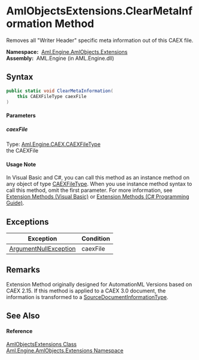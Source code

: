 AmlObjectsExtensions.ClearMetaInformation Method
================================================
Removes all "Writer Header" specific meta information out of this CAEX file.

  **Namespace:**  [Aml.Engine.AmlObjects.Extensions][1]  
  **Assembly:**  AML.Engine (in AML.Engine.dll)

Syntax
------

```csharp
public static void ClearMetaInformation(
	this CAEXFileType caexFile
)
```

#### Parameters

##### *caexFile*
Type: [Aml.Engine.CAEX.CAEXFileType][2]  
the CAEXFile

#### Usage Note
In Visual Basic and C#, you can call this method as an instance method on any object of type [CAEXFileType][2]. When you use instance method syntax to call this method, omit the first parameter. For more information, see [Extension Methods (Visual Basic)][3] or [Extension Methods (C# Programming Guide)][4].

Exceptions
----------

Exception                  | Condition 
-------------------------- | --------- 
[ArgumentNullException][5] | caexFile  


Remarks
-------
 Extension Method originally designed for AutomationML Versions based on CAEX 2.15. If this method is applied to a CAEX 3.0 document, the information is transformed to a [SourceDocumentInformationType][6]. 

See Also
--------

#### Reference
[AmlObjectsExtensions Class][7]  
[Aml.Engine.AmlObjects.Extensions Namespace][1]  

[1]: ../README.md
[2]: ../../Aml.Engine.CAEX/CAEXFileType/README.md
[3]: https://docs.microsoft.com/dotnet/visual-basic/programming-guide/language-features/procedures/extension-methods
[4]: https://docs.microsoft.com/dotnet/csharp/programming-guide/classes-and-structs/extension-methods
[5]: https://docs.microsoft.com/dotnet/api/system.argumentnullexception
[6]: ../../Aml.Engine.CAEX/SourceDocumentInformationType/README.md
[7]: README.md
[8]: https://www.automationml.org
[9]: ../../icons/logoShade.png